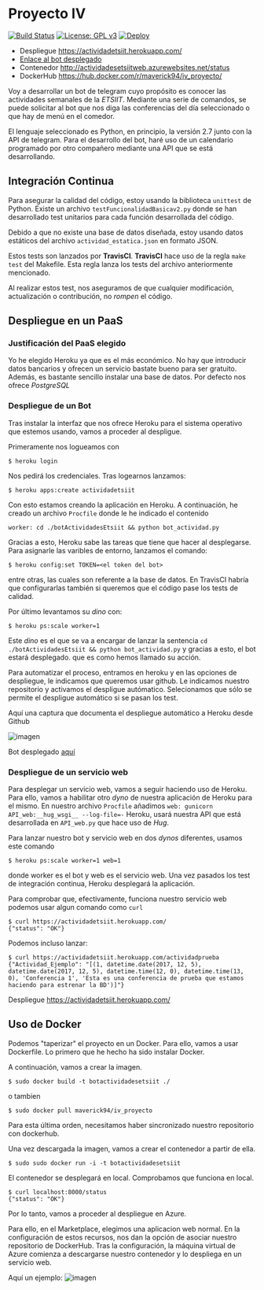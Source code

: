 # Proyecto IV
[![Build Status](https://travis-ci.org/Maverick94/IV_Proyecto.svg?branch=master)](https://travis-ci.org/Maverick94/IV_Proyecto) [![License: GPL v3](https://img.shields.io/badge/License-GPL%20v3-blue.svg)](https://www.gnu.org/licenses/gpl-3.0)
 [![Deploy](https://www.herokucdn.com/deploy/button.svg)](https://heroku.com/deploy)

* Despliegue https://actividadetsiit.herokuapp.com/
* [Enlace al bot desplegado](https://telegram.me/ActEtsiibot)
* Contenedor http://actividadesetsiitweb.azurewebsites.net/status
* DockerHub https://hub.docker.com/r/maverick94/iv_proyecto/

Voy a desarrollar un bot de telegram cuyo propósito es conocer las actividades semanales de la *ETSIIT*.
Mediante una serie de comandos, se puede solicitar al bot que nos diga las conferencias del día seleccionado
o que hay de menú en el comedor.

El lenguaje seleccionado es Python, en principio, la versión 2.7 junto con la API de telegram. Para el desarrollo del bot, haré uso de un calendario programado por otro compañero mediante una API que se está desarrollando.

## Integración Continua

Para asegurar la calidad del código, estoy usando la biblioteca `unittest` de Python. Existe un archivo `testFuncionalidadBasicav2.py` donde se han desarrollado test unitarios para cada función desarrollada del código.

Debido a que no existe una base de datos diseñada, estoy usando datos estáticos del archivo `actividad_estatica.json` en formato JSON.

Estos tests son lanzados por **TravisCI**. **TravisCI** hace uso de la regla `make test` del Makefile. Esta regla lanza los tests del archivo anteriormente mencionado.

Al realizar estos test, nos aseguramos de que cualquier modificación, actualización o contribución, no *rompen* el código.

## Despliegue en un PaaS

### Justificación del PaaS elegido

Yo he elegido Heroku ya que es el más económico. No hay que introducir datos bancarios y ofrecen un servicio bastate bueno para ser gratuito. Además, es bastante sencillo instalar una base de datos. Por defecto nos ofrece *PostgreSQL*

### Despliegue de un Bot

Tras instalar la interfaz que nos ofrece Heroku para el sistema operativo que estemos usando, vamos a proceder
al despligue.

Primeramente nos logueamos con
```shell
$ heroku login
```
Nos pedirá los credenciales. Tras logearnos lanzamos:

```shell
$ heroku apps:create actividadetsiit
```
Con esto estamos creando la aplicación en Heroku.
 A continuación, he creado un archivo `Procfile` donde le he indicado el contenido
```
worker: cd ./botActividadesEtsiit && python bot_actividad.py
```
Gracias a esto, Heroku sabe las tareas que tiene que hacer al desplegarse.
Para asignarle las varibles de entorno, lanzamos el comando:
```shell
$ heroku config:set TOKEN=<el token del bot>
```
entre otras, las cuales son referente a la base de datos. En TravisCI habría que configurarlas también si queremos que el código pase los tests de calidad.

Por último levantamos su *dino* con:

```shell
$ heroku ps:scale worker=1
```
Este *dino* es el que se va a encargar de lanzar la sentencia `cd ./botActividadesEtsiit && python bot_actividad.py` y gracias a esto, el bot estará desplegado.
que es como hemos llamado su acción.

Para automatizar el proceso, entramos en heroku y en las opciones de despliegue, le indicamos que queremos usar github. Le indicamos nuestro repositorio y activamos el despligue autómatico. Selecionamos que sólo se permite el despligue automático si se pasan los test.

Aquí una captura que documenta el despliegue automático a Heroku desde Github

![imagen](http://i65.tinypic.com/2v2axah.png)

Bot desplegado [aquí](https://telegram.me/ActEtsiibot)
### Despliegue de un servicio web
Para desplegar un servicio web, vamos a seguir haciendo uso de Heroku. Para ello, vamos a habilitar otro *dyno* de nuestra aplicación de Heroku para el mismo. En nuestro archivo `Procfile` añadimos `web: gunicorn API_web:__hug_wsgi__ --log-file=-` Heroku, usará nuestra API que está desarrollada en `API_web.py` que hace uso de *Hug*.

Para lanzar nuestro bot y servicio web en dos *dynos* diferentes, usamos este comando
```shell
$ heroku ps:scale worker=1 web=1
```
donde worker es el bot y web es el servicio web. Una vez pasados los test de integración continua, Heroku desplegará la aplicación.

Para comprobar que, efectivamente, funciona nuestro servicio web podemos usar algun comando como `curl`
```shell
$ curl https://actividadetsiit.herokuapp.com/
{"status": "OK"}
```
Podemos incluso lanzar:

```shell
$ curl https://actividadetsiit.herokuapp.com/actividadprueba
{"Actividad_Ejemplo": "[(1, datetime.date(2017, 12, 5), datetime.date(2017, 12, 5), datetime.time(12, 0), datetime.time(13, 0), 'Conferencia 1', 'Esta es una conferencia de prueba que estamos haciendo para estrenar la BD')]"}
```

Despliegue https://actividadetsiit.herokuapp.com/


## Uso de Docker
Podemos "taperizar" el proyecto en un Docker. Para ello, vamos a usar Dockerfile.
Lo primero que he hecho ha sido instalar Docker.

A continuación, vamos a crear la imagen.

```shell
$ sudo docker build -t botactividadesetsiit ./
```
o tambien

```shell
$ sudo docker pull maverick94/iv_proyecto
```
Para esta última orden, necesitamos haber sincronizado nuestro repositorio con dockerhub.

Una vez descargada la imagen, vamos a crear el contenedor a partir de ella.

```shell
$ sudo sudo docker run -i -t botactividadesetsiit
```

El contenedor se desplegará en local. Comprobamos que funciona en local.

```shell
$ curl localhost:8000/status
{"status": "OK"}
```

Por lo tanto, vamos a proceder al despliegue en Azure.

Para ello, en el Marketplace, elegimos una aplicacion web normal. En la configuración de estos recursos,
nos dan la opción de asociar nuestro repositorio de DockerHub. Tras la configuración, la máquina virtual de Azure comienza a descargarse nuestro contenedor y lo despliega en un servicio web.

Aquí un ejemplo:
![imagen](http://i65.tinypic.com/rm5sgn.png)
